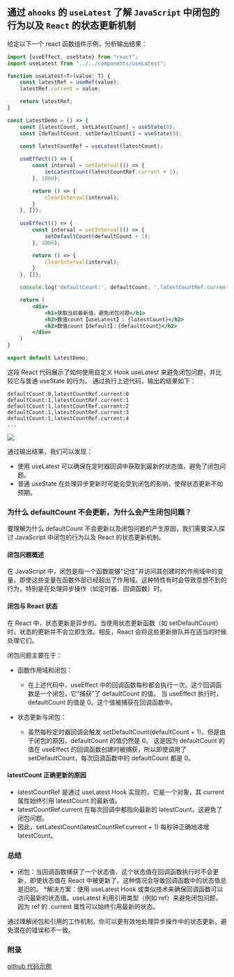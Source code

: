 ## 通过 `ahooks` 的 `useLatest` 了解 `JavaScript` 中闭包的行为以及 `React` 的状态更新机制

给定以下一个 react 函数组件示例，分析输出结果：

```jsx
import {useEffect, useState} from "react";
import useLatest from "../../components/useLatest";

function useLatest<T>(value: T) {
    const latestRef = useRef(value);
    latestRef.current = value;

    return latestRef;
}

const LatestDemo = () => {
    const [latestCount, setLatestCount] = useState(0);
    const [defaultCount, setDefaultCount] = useState(0);

    const latestCountRef = useLatest(latestCount);
    
    useEffect(() => {
        const interval = setInterval(() => {
            setLatestCount(latestCountRef.current + 1);
        }, 1000);

        return () => {
            clearInterval(interval);
        }
    }, []);
    
    useEffect(() => {
        const interval = setInterval(() => {
            setDefaultCount(defaultCount + 1);
        }, 1000);

        return () => {
            clearInterval(interval);
        }
    }, []);

    console.log('defaultCount:', defaultCount, ',latestCountRef.current:', latestCountRef.current);

    return (
        <div>
            <h1>获取当前最新值，避免闭包问题</h1>
            <h2>数值count【useLatest】: {latestCount}</h2>
            <h2>数值count【default】：{defaultCount}</h2>
        </div>
    )
}

export default LatestDemo;
```
这段 React 代码展示了如何使用自定义 Hook useLatest 来避免闭包问题，并比较它与普通 useState 的行为。
通过执行上述代码，输出的结果如下：

```shell
defaultCount:0,latestCountRef.current:0
defaultCount:1,latestCountRef.current:1
defaultCount:1,latestCountRef.current:2
defaultCount:1,latestCountRef.current:3
defaultCount:1,latestCountRef.current:4
...
```
<img src="https://p.ipic.vip/a5o4td.png">

通过输出结果，我们可以发现：
* 使用 useLatest 可以确保在定时器回调中获取到最新的状态值，避免了闭包问题。
* 普通 useState 在处理异步更新时可能会受到闭包的影响，使得状态更新不如预期。

### 为什么 defaultCount 不会更新，为什么会产生闭包问题？

要理解为什么 defaultCount 不会更新以及闭包问题的产生原因，我们需要深入探讨 JavaScript 中闭包的行为以及 React 的状态更新机制。

#### 闭包问题概述
在 JavaScript 中，闭包是指一个函数能够“记住”并访问其创建时的作用域中的变量，即使这些变量在函数外部已经超出了作用域。这种特性有时会导致意想不到的行为，特别是在处理异步操作（如定时器、回调函数）时。

#### 闭包与 React 状态
在 React 中，状态更新是异步的。当使用状态更新函数（如 setDefaultCount）时，状态的更新并不会立即生效。相反，React 会将这些更新排队并在适当的时候处理它们。

闭包问题主要在于：
* 函数作用域和闭包：
  * 在上述代码中，useEffect 中的回调函数每秒都会执行一次。这个回调函数是一个闭包，它“捕获”了 defaultCount 的值。
  当 useEffect 执行时，defaultCount 的值是 0。这个值被捕获在回调函数中。

* 状态更新与闭包： 
  * 虽然每秒定时器回调会触发 setDefaultCount(defaultCount + 1)，但是由于闭包的原因，defaultCount 的值仍然是 0。
  这是因为 defaultCount 的值在 useEffect 的回调函数创建时被捕获，所以即使调用了 setDefaultCount，每次回调函数中的 defaultCount 都是 0。

 #### latestCount 正确更新的原因

* latestCountRef 是通过 useLatest Hook 实现的，它是一个对象，其 current 属性始终引用 latestCount 的最新值。
* latestCountRef.current 在每次回调中都指向最新的 latestCount，这避免了闭包问题。 
* 因此，setLatestCount(latestCountRef.current + 1) 每秒钟正确地递增 latestCount。

### 总结
* 闭包：当回调函数捕获了一个状态值，这个状态值在回调函数执行时不会更新，即使状态值在 React 中被更新了。这种情况会导致回调函数中的状态值总是旧的。
*解决方案：使用 useLatest Hook 或类似技术来确保回调函数可以访问最新的状态值。useLatest 利用引用类型（例如 ref）来避免闭包问题，因为 ref 的 .current 属性可以始终引用最新的状态。

通过理解闭包和引用的工作机制，你可以更有效地处理异步操作中的状态更新，避免潜在的错误和不一致。

### 附录
[github 代码示例](https://github.com/cyh756085049/web-system/blob/main/web-frame/react/my-react-ts/src/pages/hooks/latest-demo.tsx)
